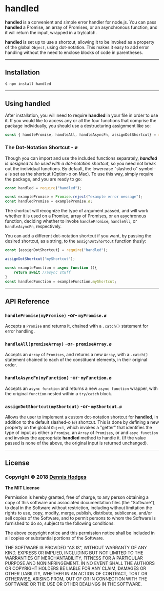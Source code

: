 # handled

__handled__ is a convenient and simple error handler for node.js. You can pass __handled__ a Promise, an array of Promises, or an asynchronous function, and it will return the input, wrapped in a try/catch. 

__handled__ is set up to use a shortcut, allowing it to be invoked as a property of the global `Object`, using dot-notation. This makes it easy to add error handling without the need to enclose blocks of code in parentheses.

---

## Installation

``` bash
$ npm install handled
```

---

## Using handled

After installation, you will need to require __handled__ in your file in order to use it. If you would like to access any or all the four functions that comprise the package individually, you should use a destructuring assignment like so:

```javascript
const {	handlePromise, handleAll, handleAsyncFn, assignDotShortcut} = require("handled");
```

### The Dot-Notation Shortcut - ø

Though you can import and use the included functions separately, *__handled__ is designed to be used with a dot-notation shortcut*, so you need not break out the individual functions. By default, the lowercase "slashed o" symbol– `ø`  is set as the shortcut (Option-o on Mac). To use this way, simply require the package, and you are ready to go:

```javascript
const handled = require("handled");

const examplePromise = Promise.reject("example error message");
const handledPromise = examplePromise.ø;

```

The shortcut will recognize the type of argument passed, and will work whether it is used on a Promise, array of Promises, or an asychronous function, deciding whether to invoke `handlePromise`, `handleAll`, or `handleAsyncFn`, respectively.

You can add a different dot-notation shortcut if you want, by passing the desired shortcut, as a string, to the `assignDotShortcut` function thusly:

```javascript
const {assignDotShortcut} = require("handled");

assignDotShortcut("myShortcut");

const exampleFunction = async function (){
	return await //async stuff
}
const handledFunction = exampleFunction.myShortcut;
```

---

## API Reference

### `handlePromise(myPromise)` -or- `myPromise.ø`

Accepts a `Promise` and returns it, chained with a `.catch()` statement for error handling.

### `handleAll(promiseArray)` -or- `promiseArray.ø`

Accepts an `Array` of `Promises`, and returns a new `Array`, with a `.catch()` statement chained to each of the constituent elements, in their original order.

### `handleAsyncFn(myFunction)` -or- `myFunction.ø`

Accepts an `async function` and returns a new `async function` wrapper, with the original `function` nested within a `try/catch` block.

### `assignDotShortcut(myShortcut)` -or- `myShortcut.ø`

Allows the user to implement a custom dot-notation shortcut for __handled__, in addition to the default slashed-o (`ø`) shortcut. This is done by defining a new property on the global `Object`, which invokes a "getter" that identifies the type of input as either a `Promise`, an `Array` of `Promises`, or and `asyc function` and invokes the appropriate __handled__ method to handle it. (If the value passed is none of the above, the original input is returned unchanged).

---

## License

### Copyright © 2018 [Dennis Hodges](fermentationist@gmail.com)

__The MIT License__

Permission is hereby granted, free of charge, to any person obtaining a copy
of this software and associated documentation files (the "Software"), to deal
in the Software without restriction, including without limitation the rights
to use, copy, modify, merge, publish, distribute, sublicense, and/or sell
copies of the Software, and to permit persons to whom the Software is
furnished to do so, subject to the following conditions:

The above copyright notice and this permission notice shall be included in
all copies or substantial portions of the Software.

THE SOFTWARE IS PROVIDED "AS IS", WITHOUT WARRANTY OF ANY KIND, EXPRESS OR
IMPLIED, INCLUDING BUT NOT LIMITED TO THE WARRANTIES OF MERCHANTABILITY,
FITNESS FOR A PARTICULAR PURPOSE AND NONINFRINGEMENT. IN NO EVENT SHALL THE
AUTHORS OR COPYRIGHT HOLDERS BE LIABLE FOR ANY CLAIM, DAMAGES OR OTHER
LIABILITY, WHETHER IN AN ACTION OF CONTRACT, TORT OR OTHERWISE, ARISING FROM,
OUT OF OR IN CONNECTION WITH THE SOFTWARE OR THE USE OR OTHER DEALINGS IN
THE SOFTWARE.

